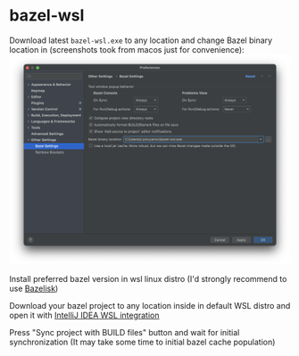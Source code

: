 # bazel-wsl

Download latest `bazel-wsl.exe` to any location and change Bazel binary location in
(screenshots took from macos just for convenience):
![images/settings.png](images/settings.png)

Install preferred bazel version in wsl linux distro (I'd strongly recommend to
use [Bazelisk](https://github.com/bazelbuild/bazelisk))

Download your bazel project to any location inside in default WSL distro and open it
with [IntelliJ IDEA WSL integration](https://www.jetbrains.com/help/idea/how-to-use-wsl-development-environment-in-product.html)

Press "Sync project with BUILD files" button and wait for initial synchronization (It may take some time to initial
bazel cache population)